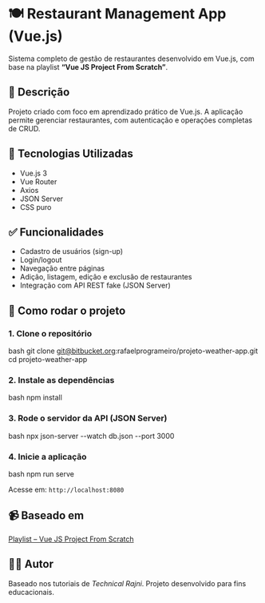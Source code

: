 # 🍽️ Restaurant Management App (Vue.js)

Sistema completo de gestão de restaurantes desenvolvido em Vue.js, com base na playlist **“Vue JS Project From Scratch”**.

## 📌 Descrição

Projeto criado com foco em aprendizado prático de Vue.js. A aplicação permite gerenciar restaurantes, com autenticação e operações completas de CRUD.

## 🔧 Tecnologias Utilizadas

- Vue.js 3
- Vue Router
- Axios
- JSON Server
- CSS puro

## ✅ Funcionalidades

- Cadastro de usuários (sign-up)
- Login/logout
- Navegação entre páginas
- Adição, listagem, edição e exclusão de restaurantes
- Integração com API REST fake (JSON Server)

## 🚀 Como rodar o projeto

### 1. Clone o repositório

bash
git clone git@bitbucket.org:rafaelprogrameiro/projeto-weather-app.git
cd projeto-weather-app

### 2. Instale as dependências

bash
npm install


### 3. Rode o servidor da API (JSON Server)

bash
npx json-server --watch db.json --port 3000

### 4. Inicie a aplicação

bash
npm run serve

Acesse em: `http://localhost:8080`

## 📹 Baseado em

[Playlist – Vue JS Project From Scratch](https://www.youtube.com/playlist?list=PL8p2I9GklV44m5tFH-zjCmTiHeq9GZrby)

## 🧑‍💻 Autor

Baseado nos tutoriais de *Technical Rajni*. Projeto desenvolvido para fins educacionais.
